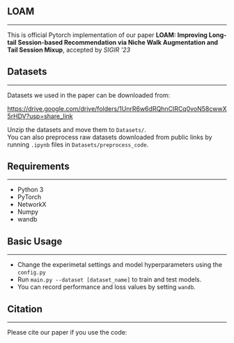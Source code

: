 ## LOAM
---- 

This is official Pytorch implementation of our paper **LOAM: Improving Long-tail Session-based Recommendation via Niche Walk  Augmentation and Tail Session Mixup**, accepted by *SIGIR '23*


## Datasets
---- 
Datasets we used in the paper can be downloaded from:

https://drive.google.com/drive/folders/1UnrR6w6dRQhnCIRCq0voN58cwwX5rHDV?usp=share_link

Unzip the datasets and move them to `Datasets/`. <br>
You can also preprocess raw datasets downloaded from public links by running `.ipynb` files in `Datasets/preprocess_code`.


## Requirements
----
- Python 3 
- PyTorch
- NetworkX
- Numpy 
- wandb



## Basic Usage
----
- Change the experimetal settings and model hyperparameters using the `config.py`
- Run `main.py --dataset [dataset_name]` to train and test models.
- You can record performance and loss values by setting `wandb`. 



## Citation
---
Please cite our paper if you use the code:
```

```
